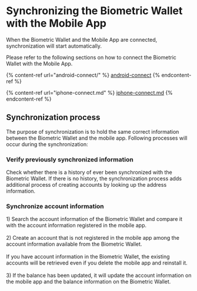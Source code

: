 # Synchronizing the Biometric Wallet with the Mobile App

When the Biometric Wallet and the Mobile App are connected, synchronization will start automatically.&#x20;

Please refer to the following sections on how to connect the Biometric Wallet with the Mobile App.

{% content-ref url="android-connect/" %}
[android-connect](android-connect/)
{% endcontent-ref %}

{% content-ref url="iphone-connect.md" %}
[iphone-connect.md](iphone-connect.md)
{% endcontent-ref %}

## Synchronization process

The purpose of synchronization is to hold the same correct information between the Biometric Wallet and the mobile app. Following processes will occur during the synchronization:

### Verify previously synchronized information

Check whether there is a history of ever been synchronized with the Biometric Wallet. If there is no history, the synchronization process adds additional process of creating accounts by looking up the address information.

### Synchronize account information

1\) Search the account information of the Biometric Wallet and compare it with the account information registered in the mobile app. \
\
2\) Create an account that is not registered in the mobile app among the account information available from the Biometric Wallet. \
\
If you have account information in the Biometric Wallet, the existing accounts will be retrieved even if you delete the mobile app and reinstall it. \
\
3\) If the balance has been updated, it will update the account information on the mobile app and the balance information on the Biometric Wallet.
